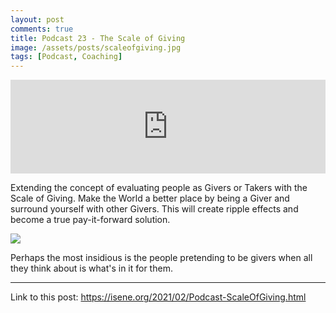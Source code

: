```yaml
---
layout: post
comments: true
title: Podcast 23 - The Scale of Giving
image: /assets/posts/scaleofgiving.jpg
tags: [Podcast, Coaching]
---
```

<center><iframe src="https://anchor.fm/isene/embed/episodes/Episode-23-1052---The-scale-of-giving-Givers-and-Takers--part-2-eqmoa9" width="100%" frameborder="0" scrolling="no"></iframe></center>

Extending the concept of evaluating people as Givers or Takers with the Scale of Giving. Make the World a better place by being a Giver and surround yourself with other Givers. This will create ripple effects and become a true pay-it-forward solution.

![](https://isene.org/assets/posts/scaleofgiving.jpg)

Perhaps the most insidious is the people pretending to be givers when all they think about is what's in it for them. 

---
Link to this post: <https://isene.org/2021/02/Podcast-ScaleOfGiving.html>
